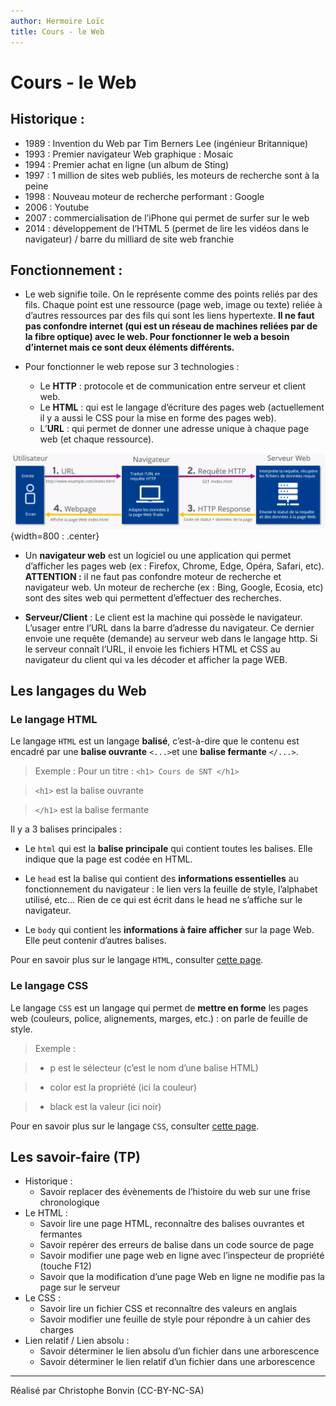 ```yaml
---
author: Hermoire Loïc
title: Cours - le Web
---
```


# Cours - le Web


## Historique :
* 1989 : Invention du Web par Tim Berners Lee (ingénieur Britannique)
* 1993 : Premier navigateur Web graphique : Mosaic
* 1994 : Premier achat en ligne (un album de Sting)
* 1997 : 1 million de sites web publiés, les moteurs de recherche sont à la peine
* 1998 : Nouveau moteur de recherche performant : Google
* 2006 : Youtube
* 2007 : commercialisation de l’iPhone qui permet de surfer sur le web
* 2014 : développement de l’HTML 5 (permet de lire les vidéos dans le navigateur) / barre du milliard de site web franchie


## Fonctionnement :
* Le web signifie toile. On le représente comme des points reliés par des fils. Chaque point est une ressource (page web, image ou texte) reliée à d’autres ressources par des fils qui sont les liens hypertexte. **Il ne faut pas confondre internet (qui est un réseau de machines reliées par de la fibre optique) avec le web. Pour fonctionner le web a besoin d’internet mais ce sont deux éléments différents.**

* Pour fonctionner le web repose sur 3 technologies :
    * Le **HTTP** : protocole et de communication entre serveur et client web.
    * Le **HTML** : qui est le langage d’écriture des pages web (actuellement il y a aussi le CSS pour la mise en forme des pages web).
    * L’**URL** : qui permet de donner une adresse unique à chaque page web (et chaque ressource).

![fonctionnement d'une requête Web](../files/http-html-url.png){width=800 : .center}

* Un **navigateur web** est un logiciel ou une application qui permet d’afficher les pages web (ex : Firefox, Chrome, Edge, Opéra, Safari, etc). **ATTENTION :** il ne faut pas confondre moteur de recherche et navigateur web. Un moteur de recherche (ex : Bing, Google, Ecosia, etc) sont des sites web qui permettent d’effectuer des recherches.

* **Serveur/Client** : Le client est la machine qui possède le navigateur. L’usager entre l’URL
dans la barre d’adresse du navigateur. Ce dernier envoie une requête (demande) au
serveur web dans le langage http. Si le serveur connaît l’URL, il envoie les fichiers HTML et
CSS au navigateur du client qui va les décoder et afficher la page WEB.

## Les langages du Web

### Le langage HTML

Le langage `HTML` est un langage **balisé**, c’est-à-dire que le contenu est encadré par une **balise ouvrante** `<...>`et une **balise fermante** `</...>`.
> Exemple : 
>Pour un titre : 
>`<h1> Cours de SNT </h1>`  

>`<h1>` est la balise ouvrante  

>`</h1>` est la balise fermante

Il y a 3 balises principales :

* Le `html` qui est la **balise principale** qui contient toutes les balises. Elle indique que la page est codée en HTML.

* Le `head` est la balise qui contient des **informations essentielles** au fonctionnement du navigateur : le lien vers la feuille de style, l’alphabet utilisé, etc... Rien de ce qui est écrit dans le head ne s’affiche sur le navigateur.

* Le `body` qui contient les **informations à faire afficher** sur la page Web. Elle peut contenir d’autres balises.

Pour en savoir plus sur le langage `HTML`, consulter  [cette page](Presentation_HTML.md).

### Le langage CSS

Le langage `CSS` est un langage qui permet de **mettre en forme** les pages web (couleurs, police, alignements, marges, etc.) : on parle de feuille de style.

>Exemple :

>* p est le sélecteur (c’est le nom d’une balise HTML)

>* color est la propriété (ici la couleur)

>* black est la valeur (ici noir)

Pour en savoir plus sur le langage `CSS`, consulter  [cette page](Presentation_CSS.md).

## Les savoir-faire (TP)

* Historique :
    * Savoir replacer des évènements de l’histoire du web sur une frise chronologique
* Le HTML :
    * Savoir lire une page HTML, reconnaître des balises ouvrantes et fermantes
    * Savoir repérer des erreurs de balise dans un code source de page
    * Savoir modifier une page web en ligne avec l’inspecteur de propriété (touche F12)
    * Savoir que la modification d’une page Web en ligne ne modifie pas la page sur le serveur
* Le CSS :
    * Savoir lire un fichier CSS et reconnaître des valeurs en anglais
    * Savoir modifier une feuille de style pour répondre à un cahier des charges
* Lien relatif / Lien absolu :
    * Savoir déterminer le lien absolu d’un fichier dans une arborescence
    * Savoir déterminer le lien relatif d’un fichier dans une arborescence

<hr/>
Réalisé par Christophe Bonvin (CC-BY-NC-SA)